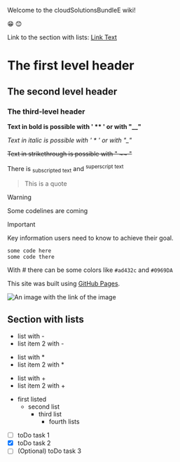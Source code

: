 Welcome to the cloudSolutionsBundleE wiki!

😁
😊

Link to the section with lists: [Link Text](#section-with-lists)
# The first level header

## The second level header

### The third-level header

**Text in bold is possible with ' ** ' or with "__"**

*Text in italic is possible with ' * ' or with "_"*

~~Text in strikethrough is possible with " ~~ "~~

There is <sub> subscripted text</sub> and <sup>superscript text</sup>

> This is a quote




> [!WARNING]
> Some codelines are coming

> [!IMPORTANT]
> Key information users need to know to achieve their goal.



```
some code here
some code there
```

With # there can be some colors like `#ad432c` and `#0969DA`

This site was built using [GitHub Pages](https://pages.github.com/).


![An image with the link of the image](https://cdn.johku.com/finnaction/largefiles/738.jpg)

 ## Section with lists

 
- list with -
- list item 2 with -

* list with *
* list item 2 with *

+ list with +
+ list item 2 with +

- first listed
  * second list
      + third list
        * fourth lists

- [ ] toDo task 1
- [X] toDo task 2
- [ ] \(Optional) toDo task 3
